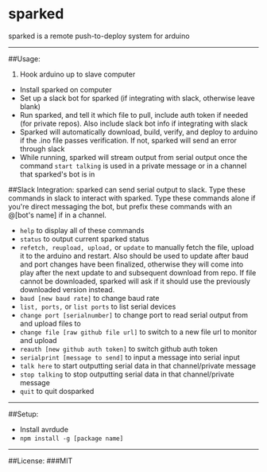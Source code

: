 # sparked
sparked is a remote push-to-deploy system for arduino

---

##Usage:
1. Hook arduino up to slave computer
* Install sparked on computer
* Set up a slack bot for sparked (if integrating with slack, otherwise leave blank)
* Run sparked, and tell it which file to pull, include auth token if needed (for private repos). Also include slack bot info if integrating with slack
* Sparked will automatically download, build, verify, and deploy to arduino if the .ino file passes verification. If not, sparked will send an error through slack
* While running, sparked will stream output from serial output once the command ```start talking``` is used in a private message or in a channel that sparked's bot is in

##Slack Integration:
sparked can send serial output to slack. Type these commands in slack to interact with sparked. Type these commands alone if you're direct messaging the bot, but prefix these commands with an @[bot's name] if in a channel.
* ```help``` to display all of these commands
* ```status``` to output current sparked status
* ```refetch, reupload, upload,``` or ```update``` to manually fetch the file, upload it to the arduino and restart. Also should be used to update after baud and port changes have been finalized, otherwise they will come into play after the next update to and subsequent download from repo. If file cannot be downloaded, sparked will ask if it should use the previously downloaded version instead.
* ```baud [new baud rate]``` to change baud rate
* ```list, ports,``` or ```list ports``` to list serial devices
* ```change port [serialnumber]``` to change port to read serial output from and upload files to
* ```change file [raw github file url]``` to switch to a new file url to monitor and upload
* ```reauth [new github auth token]``` to switch github auth token
* ```serialprint [message to send]``` to input a message into serial input
* ```talk here``` to start outputting serial data in that channel/private message
* ```stop talking``` to stop outputting serial data in that channel/private message
* ```quit``` to quit dosparked

---

##Setup:
* Install avrdude
* ```npm install -g [package name]```
---

##License:
###MIT
